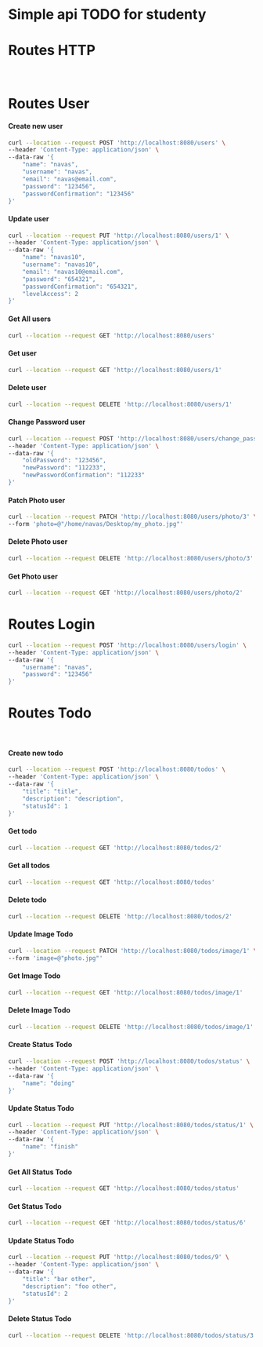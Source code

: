 # Simple api TODO for studenty

# Routes HTTP
<br>

# Routes User

#### Create new user
```bash
curl --location --request POST 'http://localhost:8080/users' \
--header 'Content-Type: application/json' \
--data-raw '{
    "name": "navas",
	"username": "navas",
	"email": "navas@email.com",
    "password": "123456",
	"passwordConfirmation": "123456"
}'
```

#### Update user
```bash
curl --location --request PUT 'http://localhost:8080/users/1' \
--header 'Content-Type: application/json' \
--data-raw '{
    "name": "navas10",
	"username": "navas10",
	"email": "navas10@email.com",
    "password": "654321",
	"passwordConfirmation": "654321",
    "levelAccess": 2
}'
```

#### Get All users
```bash
curl --location --request GET 'http://localhost:8080/users'
```

#### Get user
```bash
curl --location --request GET 'http://localhost:8080/users/1'
```

#### Delete user
```bash
curl --location --request DELETE 'http://localhost:8080/users/1'
```

#### Change Password user
```bash
curl --location --request POST 'http://localhost:8080/users/change_password/3' \
--header 'Content-Type: application/json' \
--data-raw '{
    "oldPassword": "123456",
    "newPassword": "112233",
    "newPasswordConfirmation": "112233"
}'
```

#### Patch Photo user
```bash
curl --location --request PATCH 'http://localhost:8080/users/photo/3' \
--form 'photo=@"/home/navas/Desktop/my_photo.jpg"'
```

#### Delete Photo user
```bash
curl --location --request DELETE 'http://localhost:8080/users/photo/3'
```

#### Get Photo user
```bash
curl --location --request GET 'http://localhost:8080/users/photo/2'
```

# Routes Login
```bash
curl --location --request POST 'http://localhost:8080/users/login' \
--header 'Content-Type: application/json' \
--data-raw '{
    "username": "navas",
    "password": "123456"
}'
```

# Routes Todo
<br>

#### Create new todo
```bash
curl --location --request POST 'http://localhost:8080/todos' \
--header 'Content-Type: application/json' \
--data-raw '{
	"title": "title",
	"description": "description",
	"statusId": 1
}'
```

#### Get todo
```bash
curl --location --request GET 'http://localhost:8080/todos/2'
```

#### Get all todos 
```bash
curl --location --request GET 'http://localhost:8080/todos' 
```

#### Delete todo
```bash
curl --location --request DELETE 'http://localhost:8080/todos/2'
```

#### Update Image Todo
```bash
curl --location --request PATCH 'http://localhost:8080/todos/image/1' \
--form 'image=@"photo.jpg"'
```

#### Get Image Todo
```bash
curl --location --request GET 'http://localhost:8080/todos/image/1'
```

#### Delete Image Todo
```bash
curl --location --request DELETE 'http://localhost:8080/todos/image/1'
```

#### Create Status Todo
```bash
curl --location --request POST 'http://localhost:8080/todos/status' \
--header 'Content-Type: application/json' \
--data-raw '{
    "name": "doing"
}'
```

#### Update Status Todo
```bash
curl --location --request PUT 'http://localhost:8080/todos/status/1' \
--header 'Content-Type: application/json' \
--data-raw '{
    "name": "finish"
}'
```

#### Get All Status Todo
```bash
curl --location --request GET 'http://localhost:8080/todos/status'
```

#### Get Status Todo
```bash
curl --location --request GET 'http://localhost:8080/todos/status/6'
```

#### Update Status Todo
```bash
curl --location --request PUT 'http://localhost:8080/todos/9' \
--header 'Content-Type: application/json' \
--data-raw '{
    "title": "bar other",
    "description": "foo other",
    "statusId": 2
}'
```

#### Delete Status Todo
```bash
curl --location --request DELETE 'http://localhost:8080/todos/status/3'
```